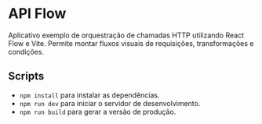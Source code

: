 # API Flow

Aplicativo exemplo de orquestração de chamadas HTTP utilizando React Flow e Vite. Permite montar fluxos visuais de requisições, transformações e condições.

## Scripts

- `npm install` para instalar as dependências.
- `npm run dev` para iniciar o servidor de desenvolvimento.
- `npm run build` para gerar a versão de produção.
